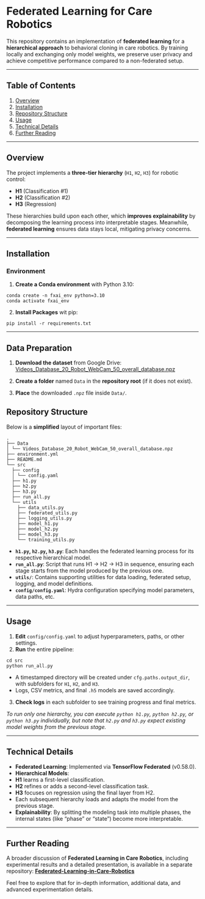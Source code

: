 # Federated Learning for Care Robotics

This repository contains an implementation of **federated learning** for a **hierarchical approach** to behavioral cloning in care robotics. By training locally and exchanging only model weights, we preserve user privacy and achieve competitive performance compared to a non-federated setup.


---

## Table of Contents


1. [Overview](#1-overview)
2. [Installation](#2-installation)
3. [Repository Structure](#3-repository-structure)
4. [Usage](#4-usage)
5. [Technical Details](#5-technical-details)
6. [Further Reading](#6-further-reading)


---

## Overview

The project implements a **three-tier hierarchy** (`H1`, `H2`, `H3`) for robotic control:

* **H1** (Classification #1)
* **H2** (Classification #2)
* **H3** (Regression)

These hierarchies build upon each other, which **improves explainability** by decomposing the learning process into interpretable stages. Meanwhile, **federated learning** ensures data stays local, mitigating privacy concerns.


---

## Installation

### Environment


1. **Create a Conda environment** with Python 3.10:

```
conda create -n fxai_env python=3.10 
conda activate fxai_env
```

2. **Install Packages** wit pip:
```
pip install -r requirements.txt
```

---

## Data Preparation

1. **Download the dataset** from Google Drive:
[Videos_Database_20_Robot_WebCam_50_overall_database.npz](https://drive.google.com/file/d/1M3iBDlTycxGXJ53kBuiYXDu7YIgrsbg7/view?usp=sharing)

2. **Create a folder** named `Data` in the **repository root** (if it does not exist).
3. **Place** the downloaded `.npz` file inside `Data/`.

## Repository Structure

Below is a **simplified** layout of important files:

```
. 
├── Data
│ └── Videos_Database_20_Robot_WebCam_50_overall_database.npz 
├── environment.yml 
├── README.md 
└── src 
  ├── config 
  │ └── config.yaml 
  ├── h1.py 
  ├── h2.py 
  ├── h3.py 
  ├── run_all.py 
  └── utils 
    ├── data_utils.py 
    ├── federated_utils.py 
    ├── logging_utils.py 
    ├── model_h1.py 
    ├── model_h2.py 
    ├── model_h3.py 
    └── training_utils.py
```


- **`h1.py`, `h2.py`, `h3.py`**: Each handles the federated learning process for its respective hierarchical model.  
- **`run_all.py`**: Script that runs H1 → H2 → H3 in sequence, ensuring each stage starts from the model produced by the previous one.  
- **`utils/`**: Contains supporting utilities for data loading, federated setup, logging, and model definitions.  
- **`config/config.yaml`**: Hydra configuration specifying model parameters, data paths, etc.

---

## Usage

1. **Edit** `config/config.yaml` to adjust hyperparameters, paths, or other settings.
2. **Run** the entire pipeline:
```
cd src 
python run_all.py
```

- A timestamped directory will be created under `cfg.paths.output_dir`, with subfolders for `H1`, `H2`, and `H3`.
- Logs, CSV metrics, and final `.h5` models are saved accordingly.
3. **Check logs** in each subfolder to see training progress and final metrics.

*To run only one hierarchy, you can execute `python h1.py`, `python h2.py`, or `python h3.py` individually, but note that `h2.py` and `h3.py` expect existing model weights from the previous stage.*

---

## Technical Details

- **Federated Learning**: Implemented via **TensorFlow Federated** (v0.58.0).  
- **Hierarchical Models**:  
- **H1** learns a first-level classification.  
- **H2** refines or adds a second-level classification task.  
- **H3** focuses on regression using the final layer from H2.  
- Each subsequent hierarchy loads and adapts the model from the previous stage.  
- **Explainability**: By splitting the modeling task into multiple phases, the internal states (like “phase” or “state”) become more interpretable.

---

## Further Reading

A broader discussion of **Federated Learning in Care Robotics**, including experimental results and a detailed presentation, is available in a separate repository:
[**Federated-Learning-in-Care-Robotics**](https://github.com/hpfield/Federated-Learning-in-Care-Robotics)

Feel free to explore that for in-depth information, additional data, and advanced experimentation details.
